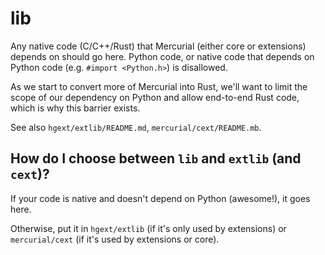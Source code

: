 lib
===

Any native code (C/C++/Rust) that Mercurial (either core or extensions)
depends on should go here. Python code, or native code that depends on
Python code (e.g. `#import <Python.h>`) is disallowed.

As we start to convert more of Mercurial into Rust, we'll want to limit the
scope of our dependency on Python and allow end-to-end Rust code, which is why
this barrier exists.

See also `hgext/extlib/README.md`, `mercurial/cext/README.mb`.

How do I choose between `lib` and `extlib` (and `cext`)?
--------------------------------------------------------

If your code is native and doesn't depend on Python (awesome!), it goes here.

Otherwise, put it in `hgext/extlib` (if it's only used by extensions) or
`mercurial/cext` (if it's used by extensions or core).
